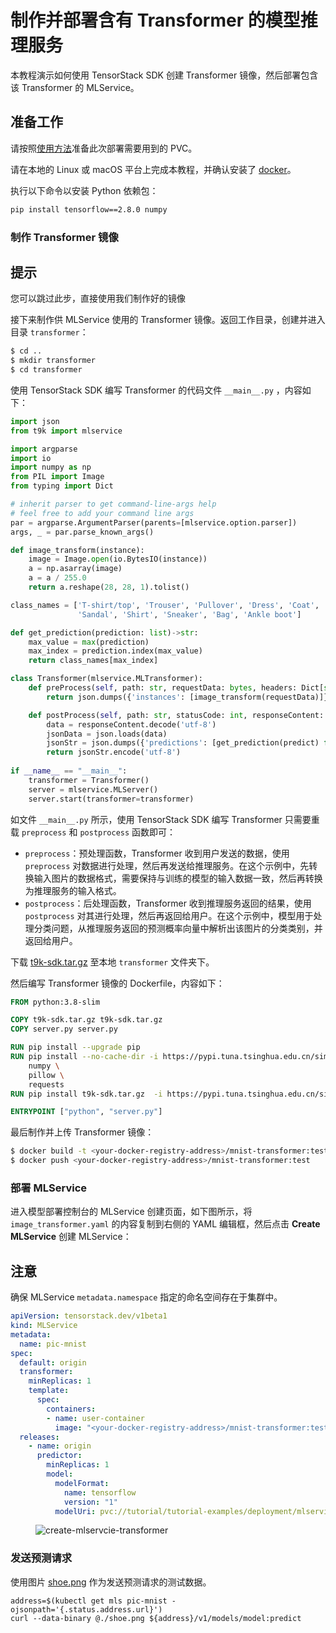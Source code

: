 # 制作并部署含有 Transformer 的模型推理服务

本教程演示如何使用 TensorStack SDK 创建 Transformer 镜像，然后部署包含该 Transformer 的 MLService。

## 准备工作

请按照<a target="_blank" rel="noopener noreferrer" href="https://github.com/t9k/tutorial-examples/blob/master/docs/README-zh.md#%E4%BD%BF%E7%94%A8%E6%96%B9%E6%B3%95">使用方法</a>准备此次部署需要用到的 PVC。

请在本地的 Linux 或 macOS 平台上完成本教程，并确认安装了 [docker](https://www.docker.com/)。

执行以下命令以安装 Python 依赖包：

```bash
pip install tensorflow==2.8.0 numpy
```

### 制作 Transformer 镜像

<aside class="note tip">
<h1>提示</h1>

您可以跳过此步，直接使用我们制作好的镜像

</aside>

接下来制作供 MLService 使用的 Transformer 镜像。返回工作目录，创建并进入目录 `transformer`：

```bash
$ cd ..
$ mkdir transformer
$ cd transformer
```

使用 TensorStack SDK 编写 Transformer 的代码文件 `__main__.py` ，内容如下：

```py title="__main__.py"
import json
from t9k import mlservice

import argparse
import io
import numpy as np
from PIL import Image
from typing import Dict

# inherit parser to get command-line-args help
# feel free to add your command line args
par = argparse.ArgumentParser(parents=[mlservice.option.parser])
args, _ = par.parse_known_args()

def image_transform(instance):
    image = Image.open(io.BytesIO(instance))
    a = np.asarray(image)
    a = a / 255.0
    return a.reshape(28, 28, 1).tolist()

class_names = ['T-shirt/top', 'Trouser', 'Pullover', 'Dress', 'Coat',
               'Sandal', 'Shirt', 'Sneaker', 'Bag', 'Ankle boot']

def get_prediction(prediction: list)->str:
    max_value = max(prediction)
    max_index = prediction.index(max_value)
    return class_names[max_index]

class Transformer(mlservice.MLTransformer):
    def preProcess(self, path: str, requestData: bytes, headers: Dict[str, str]) -> any:
        return json.dumps({'instances': [image_transform(requestData)]})

    def postProcess(self, path: str, statusCode: int, responseContent: bytes, headers: Dict[str, str]) -> bytes:
        data = responseContent.decode('utf-8')
        jsonData = json.loads(data)
        jsonStr = json.dumps({'predictions': [get_prediction(predict) for predict in jsonData['predictions']]})
        return jsonStr.encode('utf-8')
    
if __name__ == "__main__":
    transformer = Transformer()
    server = mlservice.MLServer()
    server.start(transformer=transformer)
```

如文件 `__main__.py` 所示，使用 TensorStack SDK 编写 Transformer 只需要重载 `preprocess` 和 `postprocess` 函数即可：

* `preprocess`：预处理函数，Transformer 收到用户发送的数据，使用 `preprocess` 对数据进行处理，然后再发送给推理服务。在这个示例中，先转换输入图片的数据格式，需要保持与训练的模型的输入数据一致，然后再转换为推理服务的输入格式。
* `postprocess`：后处理函数，Transformer 收到推理服务返回的结果，使用 `postprocess` 对其进行处理，然后再返回给用户。在这个示例中，模型用于处理分类问题，从推理服务返回的预测概率向量中解析出该图片的分类类别，并返回给用户。

下载 <a target="_blank" rel="noopener noreferrer" href="https://github.com/t9k/tutorial-examples/tree/master/deployment/mlservice-v2/mlservice-transformer/t9k-sdk.tar.gz">t9k-sdk.tar.gz</a> 至本地 `transformer` 文件夹下。

然后编写 Transformer 镜像的 Dockerfile，内容如下：

```dockerfile title="Dockerfile.transformer"
FROM python:3.8-slim

COPY t9k-sdk.tar.gz t9k-sdk.tar.gz
COPY server.py server.py

RUN pip install --upgrade pip
RUN pip install --no-cache-dir -i https://pypi.tuna.tsinghua.edu.cn/simple \
    numpy \
    pillow \
    requests
RUN pip install t9k-sdk.tar.gz  -i https://pypi.tuna.tsinghua.edu.cn/simple

ENTRYPOINT ["python", "server.py"]
```

最后制作并上传 Transformer 镜像：

```bash
$ docker build -t <your-docker-registry-address>/mnist-transformer:test -f Dockerfile.transformer .
$ docker push <your-docker-registry-address>/mnist-transformer:test
```

### 部署 MLService

进入模型部署控制台的 MLService 创建页面，如下图所示，将 `image_transformer.yaml` 的内容复制到右侧的 YAML 编辑框，然后点击 **Create MLService** 创建 MLService：

<aside class="note">
<h1>注意</h1>

确保 MLService `metadata.namespace` 指定的命名空间存在于集群中。

</aside>

```yaml title="image_transformer.yaml"
apiVersion: tensorstack.dev/v1beta1
kind: MLService
metadata:
  name: pic-mnist
spec:
  default: origin
  transformer:
    minReplicas: 1
    template:
      spec:
        containers:
        - name: user-container
          image: "<your-docker-registry-address>/mnist-transformer:test"
  releases:
    - name: origin
      predictor:
        minReplicas: 1
        model:
          modelFormat:
            name: tensorflow
            version: "1"
          modelUri: pvc://tutorial/tutorial-examples/deployment/mlservice-v2/mlservice-transformer/model/
```

<figure class="screenshot">
  <img alt="create-mlservcie-transformer" src="../../assets/tasks/deploy-model-reference-serving/transformer/create-mlservcie.png" class="screenshot" />
</figure>


### 发送预测请求

使用图片 <a target="_blank" rel="noopener noreferrer" href="https://github.com/t9k/tutorial-examples/tree/master/deployment/mlservice-v2/mlservice-transformer/shoe.png">shoe.png</a> 作为发送预测请求的测试数据。

``` shell
address=$(kubectl get mls pic-mnist -ojsonpath='{.status.address.url}')
curl --data-binary @./shoe.png ${address}/v1/models/model:predict
```
